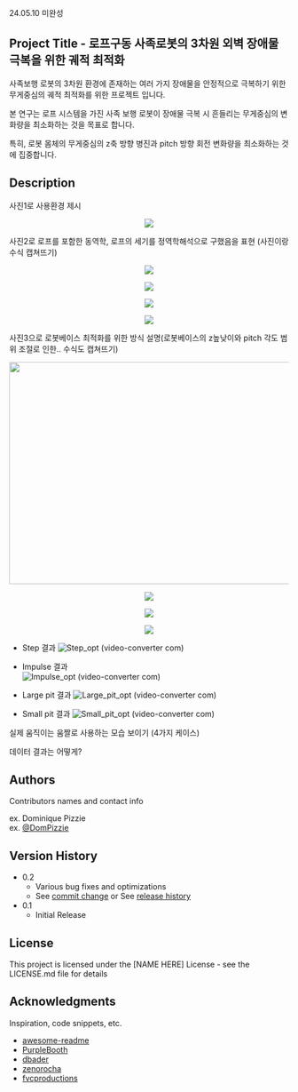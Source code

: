  24.05.10 미완성

## Project Title - 로프구동 사족로봇의 3차원 외벽 장애물 극복을 위한 궤적 최적화
사족보행 로봇의 3차원 환경에 존재하는 여러 가지 장애물을 안정적으로 극복하기 위한 무게중심의 궤적 최적화를 위한 프로젝트 입니다. 

본 연구는 로프 시스템을 가진 사족 보행 로봇이 장애물 극복 시 흔들리는 무게중심의 변화량을 최소화하는 것을 목표로 합니다.

특히, 로봇 몸체의 무게중심의 z축 방향 병진과 pitch 방향 회전 변화량을 최소화하는 것에 집중합니다.

## Description

사진1로 사용환경 제시
<p align="center">
  <img src="https://github.com/HyeonguDO/research_towr/blob/master/image01.png"/>
</p>

사진2로 로프를 포함한 동역학, 로프의 세기를 정역학해석으로 구했음을 표현 (사진이랑 수식 캡쳐뜨기)
<p align="center">
  <img src="https://github.com/HyeonguDO/research_towr/blob/master/dynamic_config.png"/>
</p>

<p align="center">
  <img src="https://github.com/HyeonguDO/research_towr/blob/master/dynamic_formula.png"/>
</p>

<p align="center">
  <img src="https://github.com/HyeonguDO/research_towr/blob/master/tension_config.png"/>
</p>

<p align="center">
  <img src="https://github.com/HyeonguDO/research_towr/blob/master/tension_formula.png"/>
</p>

사진3으로 로봇베이스 최적화를 위한 방식 설명(로봇베이스의 z높낮이와 pitch 각도 범위 조절로 인한.. 수식도 캡쳐뜨기)
<p align="center">
  <img src="https://github.com/HyeonguDO/research_towr/blob/master/about_towr.png" height="400px" width="650px"/>
</p>

<p align="center">
  <img src="https://github.com/HyeonguDO/research_towr/blob/master/constraint_list.png"/>
</p>

<p align="center">
  <img src="https://github.com/HyeonguDO/research_towr/blob/master/CoM_constraint.png"/>
</p>

<p align="center">
  <img src="https://github.com/HyeonguDO/research_towr/blob/master/terrain.png"/>
</p>

+ Step 결과
![Step_opt (video-converter com)](https://github.com/HyeonguDO/research_towr/assets/134991454/cf7c844e-d9d0-44f8-940c-79195b32c990)

+ Impulse 결과  
![Impulse_opt (video-converter com)](https://github.com/HyeonguDO/research_towr/assets/134991454/b8472917-4cc7-4583-8ea3-d274f874139d)

+ Large pit 결과
![Large_pit_opt (video-converter com)](https://github.com/HyeonguDO/research_towr/assets/134991454/34a312f8-57d5-4e59-a51b-722fe3237f6a)

+ Small pit 결과
![Small_pit_opt (video-converter com)](https://github.com/HyeonguDO/research_towr/assets/134991454/f0a22152-3dcc-44f5-ab13-7e0ac32ce73f)


실제 움직이는 움짤로 사용하는 모습 보이기 (4가지 케이스)

데이터 결과는 어떻게?


## Authors

Contributors names and contact info

ex. Dominique Pizzie  
ex. [@DomPizzie](https://twitter.com/dompizzie)

## Version History

* 0.2
    * Various bug fixes and optimizations
    * See [commit change]() or See [release history]()
* 0.1
    * Initial Release

## License

This project is licensed under the [NAME HERE] License - see the LICENSE.md file for details

## Acknowledgments

Inspiration, code snippets, etc.
* [awesome-readme](https://github.com/matiassingers/awesome-readme)
* [PurpleBooth](https://gist.github.com/PurpleBooth/109311bb0361f32d87a2)
* [dbader](https://github.com/dbader/readme-template)
* [zenorocha](https://gist.github.com/zenorocha/4526327)
* [fvcproductions](https://gist.github.com/fvcproductions/1bfc2d4aecb01a834b46)
